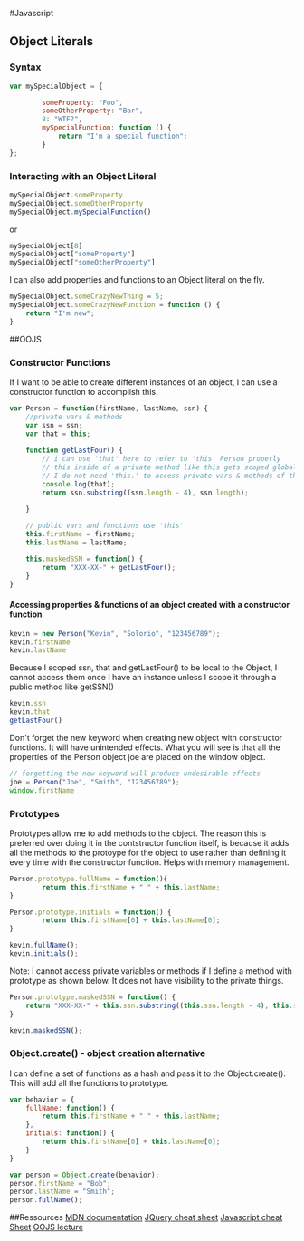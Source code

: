 #Javascript

## Object Literals

### Syntax
```js
var mySpecialObject = {

        someProperty: "Foo",
        someOtherProperty: "Bar",
        8: "WTF?",
        mySpecialFunction: function () {
            return "I'm a special function";
        }
};
```
### Interacting with an Object Literal

```js
mySpecialObject.someProperty
mySpecialObject.someOtherProperty
mySpecialObject.mySpecialFunction()
```
or 
 
```js
mySpecialObject[8]
mySpecialObject["someProperty"]
mySpecialObject["someOtherProperty"]
```

I can also add properties and functions to an Object literal on the fly.

```js
mySpecialObject.someCrazyNewThing = 5;
mySpecialObject.someCrazyNewFunction = function () {
    return "I'm new";
}
```

##OOJS
### Constructor Functions

If I want to be able to create different instances of an object, I can use a constructor function to accomplish this. 
    
```js
var Person = function(firstName, lastName, ssn) {
    //private vars & methods
    var ssn = ssn;
    var that = this;
    
    function getLastFour() {
        // i can use 'that' here to refer to 'this' Person properly
        // this inside of a private method like this gets scoped globally
        // I do not need 'this.' to access private vars & methods of this object.
        console.log(that);
        return ssn.substring((ssn.length - 4), ssn.length);

    }
    
    // public vars and functions use 'this'
    this.firstName = firstName;
    this.lastName = lastName;

    this.maskedSSN = function() {
        return "XXX-XX-" + getLastFour();
    }
}
```

#### Accessing properties & functions of an object created with a constructor function

```js 
kevin = new Person("Kevin", "Solorio", "123456789");
kevin.firstName
kevin.lastName
```

Because I scoped ssn, that and getLastFour() to be local to the Object, I cannot access them once I have an instance unless I scope it through a public method like getSSN()

```js
kevin.ssn
kevin.that
getLastFour()
```

Don't forget the new keyword when creating new object with constructor functions.  It will have unintended effects.  What you will see is that all the properties of the Person object joe are placed on the window object.

```js
// forgetting the new keyword will produce undesirable effects
joe = Person("Joe", "Smith", "123456789");
window.firstName
```

### Prototypes

Prototypes allow me to add methods to the object.  The reason this is preferred over doing it in the contstructor function itself, is because it adds all the methods to the protoype for the object to use rather than defining it every time with the constructor function.  Helps with memory management.

```js
Person.prototype.fullName = function(){
        return this.firstName + " " + this.lastName;
}

Person.prototype.initials = function() {
        return this.firstName[0] + this.lastName[0];
}

kevin.fullName();
kevin.initials();
```

Note:  I cannot access private variables or methods if I define a method with prototype as shown below.  It does not have visibility to the private things.
```js
Person.prototype.maskedSSN = function() {
    return "XXX-XX-" + this.ssn.substring((this.ssn.length - 4), this.ssn.length);
}

kevin.maskedSSN();
```
    
### Object.create() - object creation alternative

I can define a set of functions as a hash and pass it to the Object.create().  This will add all the functions to prototype.

```js
var behavior = {
    fullName: function() {
        return this.firstName + " " + this.lastName;
    }, 
    initials: function() {
        return this.firstName[0] + this.lastName[0];
    }
}

var person = Object.create(behavior);
person.firstName = "Bob";
person.lastName = "Smith";
person.fullName();
```


##Ressources
[MDN documentation](https://developer.mozilla.org/fr/docs/Web/JavaScript)
[JQuery cheat sheet](https://oscarotero.com/jquery/)
[Javascript cheat Sheet](http://wps.aw.com/wps/media/objects/2234/2287950/javascript_refererence.pdf)
[OOJS lecture](https://developer.mozilla.org/fr/docs/Web/JavaScript)


